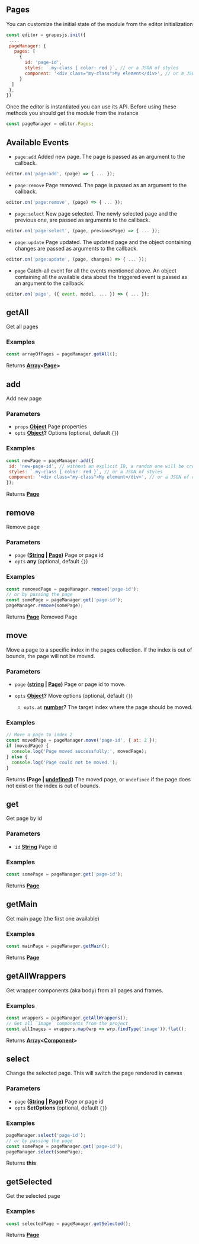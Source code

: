 <!-- Generated by documentation.js. Update this documentation by updating the source code. -->

## Pages

You can customize the initial state of the module from the editor initialization

```js
const editor = grapesjs.init({
 ....
 pageManager: {
   pages: [
     {
       id: 'page-id',
       styles: `.my-class { color: red }`, // or a JSON of styles
       component: '<div class="my-class">My element</div>', // or a JSON of components
     }
  ]
 },
})
```

Once the editor is instantiated you can use its API. Before using these methods you should get the module from the instance

```js
const pageManager = editor.Pages;
```

## Available Events
* `page:add` Added new page. The page is passed as an argument to the callback.

```javascript
editor.on('page:add', (page) => { ... });
```

* `page:remove` Page removed. The page is passed as an argument to the callback.

```javascript
editor.on('page:remove', (page) => { ... });
```

* `page:select` New page selected. The newly selected page and the previous one, are passed as arguments to the callback.

```javascript
editor.on('page:select', (page, previousPage) => { ... });
```

* `page:update` Page updated. The updated page and the object containing changes are passed as arguments to the callback.

```javascript
editor.on('page:update', (page, changes) => { ... });
```

* `page` Catch-all event for all the events mentioned above. An object containing all the available data about the triggered event is passed as an argument to the callback.

```javascript
editor.on('page', ({ event, model, ... }) => { ... });
```

[Page]: page.html

[Component]: component.html

## getAll

Get all pages

### Examples

```javascript
const arrayOfPages = pageManager.getAll();
```

Returns **[Array][1]<[Page]>**&#x20;

## add

Add new page

### Parameters

*   `props` **[Object][2]** Page properties
*   `opts` **[Object][2]?** Options (optional, default `{}`)

### Examples

```javascript
const newPage = pageManager.add({
 id: 'new-page-id', // without an explicit ID, a random one will be created
 styles: `.my-class { color: red }`, // or a JSON of styles
 component: '<div class="my-class">My element</div>', // or a JSON of components
});
```

Returns **[Page]**&#x20;

## remove

Remove page

### Parameters

*   `page` **([String][3] | [Page])** Page or page id
*   `opts` **any**  (optional, default `{}`)

### Examples

```javascript
const removedPage = pageManager.remove('page-id');
// or by passing the page
const somePage = pageManager.get('page-id');
pageManager.remove(somePage);
```

Returns **[Page]** Removed Page

## move

Move a page to a specific index in the pages collection.
If the index is out of bounds, the page will not be moved.

### Parameters

*   `page` **([string][3] | [Page])** Page or page id to move.
*   `opts` **[Object][2]?** Move options (optional, default `{}`)

    *   `opts.at` **[number][4]?** The target index where the page should be moved.

### Examples

```javascript
// Move a page to index 2
const movedPage = pageManager.move('page-id', { at: 2 });
if (movedPage) {
  console.log('Page moved successfully:', movedPage);
} else {
  console.log('Page could not be moved.');
}
```

Returns **(Page | [undefined][5])** The moved page, or `undefined` if the page does not exist or the index is out of bounds.

## get

Get page by id

### Parameters

*   `id` **[String][3]** Page id

### Examples

```javascript
const somePage = pageManager.get('page-id');
```

Returns **[Page]**&#x20;

## getMain

Get main page (the first one available)

### Examples

```javascript
const mainPage = pageManager.getMain();
```

Returns **[Page]**&#x20;

## getAllWrappers

Get wrapper components (aka body) from all pages and frames.

### Examples

```javascript
const wrappers = pageManager.getAllWrappers();
// Get all `image` components from the project
const allImages = wrappers.map(wrp => wrp.findType('image')).flat();
```

Returns **[Array][1]<[Component]>**&#x20;

## select

Change the selected page. This will switch the page rendered in canvas

### Parameters

*   `page` **([String][3] | [Page])** Page or page id
*   `opts` **SetOptions**  (optional, default `{}`)

### Examples

```javascript
pageManager.select('page-id');
// or by passing the page
const somePage = pageManager.get('page-id');
pageManager.select(somePage);
```

Returns **this**&#x20;

## getSelected

Get the selected page

### Examples

```javascript
const selectedPage = pageManager.getSelected();
```

Returns **[Page]**&#x20;

[1]: https://developer.mozilla.org/docs/Web/JavaScript/Reference/Global_Objects/Array

[2]: https://developer.mozilla.org/docs/Web/JavaScript/Reference/Global_Objects/Object

[3]: https://developer.mozilla.org/docs/Web/JavaScript/Reference/Global_Objects/String

[4]: https://developer.mozilla.org/docs/Web/JavaScript/Reference/Global_Objects/Number

[5]: https://developer.mozilla.org/docs/Web/JavaScript/Reference/Global_Objects/undefined
